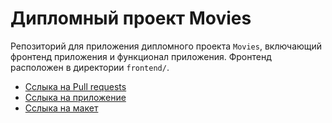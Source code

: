 # Дипломный проект Movies

Репозиторий для приложения дипломного проекта `Movies`, включающий фронтенд приложения и функционал приложения. Фронтенд расположен в директории `frontend/`.

- [Сслыка на Pull requests](https://github.com/NikitDubovoy/movies-explorer-frontend/pull/2)
- [Сслыка на приложение](https://movies2.nomoredomains.icu/)
- [Сслыка на макет](https://disk.yandex.ru/d/-nDDG0Kx_kvBlQ)
